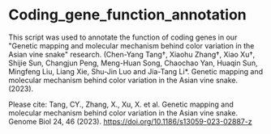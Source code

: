 # Coding_gene_function_annotation
This script was used to annotate the function of coding genes in our "Genetic mapping and molecular mechanism behind color variation in the Asian vine snake" research. (Chen-Yang Tang†, Xiaohu Zhang†, Xiao Xu†, Shijie Sun, Changjun Peng, Meng-Huan Song, Chaochao Yan, Huaqin Sun, Mingfeng Liu, Liang Xie, Shu-Jin Luo and Jia-Tang Li*. Genetic mapping and molecular mechanism behind color variation in the Asian vine snake. (2023).

Please cite:
Tang, CY., Zhang, X., Xu, X. et al. Genetic mapping and molecular mechanism behind color variation in the Asian vine snake. Genome Biol 24, 46 (2023).
https://doi.org/10.1186/s13059-023-02887-z
